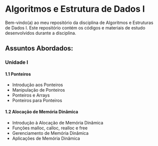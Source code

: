 # Algoritmos e Estrutura de Dados I

Bem-vindo(a) ao meu repositório da disciplina de Algoritmos e Estruturas de Dados I. Este repositório contém os códigos e materiais de estudo desenvolvidos durante a disciplina.

## Assuntos Abordados:

### Unidade I

#### 1.1 Ponteiros
- Introdução aos Ponteiros
- Manipulação de Ponteiros
- Ponteiros e Arrays
- Ponteiros para Ponteiros

#### 1.2 Alocação de Memória Dinâmica
- Introdução à Alocação de Memória Dinâmica
- Funções malloc, calloc, realloc e free
- Gerenciamento de Memória Dinâmica
- Aplicações de Memória Dinâmica
